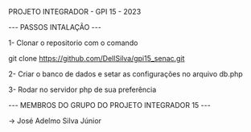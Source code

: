 PROJETO INTEGRADOR - GPI 15 - 2023

--- PASSOS INTALAÇÃO ---

1- Clonar o repositorio com o comando 

git clone https://github.com/DellSilva/gpi15_senac.git

2- Criar o banco de dados e setar as configurações no arquivo db.php

3- Rodar no servidor php de sua preferência


--- MEMBROS DO GRUPO DO PROJETO INTEGRADOR 15 ---

-> José Adelmo Silva Júnior